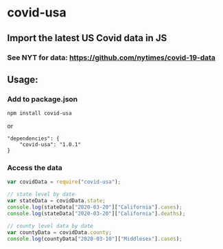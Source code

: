 # covid-usa 
## Import the latest US Covid data in JS
### See NYT for data: https://github.com/nytimes/covid-19-data


## Usage:
### Add to package.json
`npm install covid-usa`

or

```
"dependencies": {
    "covid-usa": "1.0.1"
}
```
### Access the data
```js
var covidData = require("covid-usa");

// state level by date
var stateData = covidData.state;
console.log(stateData["2020-03-20"]["California"].cases);
console.log(stateData["2020-03-20"]["California"].deaths);

// county level data by date
var countyData = covidData.county;
console.log(countyData["2020-03-10"]["Middlesex"].cases);
```


